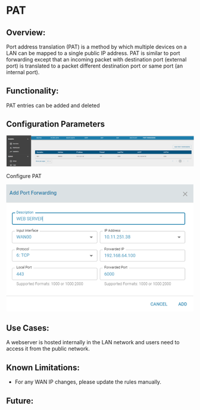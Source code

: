 # PAT

## Overview: 

Port address translation (PAT) is a method by which multiple devices on a LAN can be mapped to a single public IP address. PAT is similar to port forwarding except that an incoming packet with destination port (external port) is translated to a packet different destination port or same port (an internal port). 

## Functionality:

PAT entries can be added and deleted

## Configuration Parameters

![PAT](images/PAT.png)

Configure PAT

![PAT](images/PAT_ADD.png)

## Use Cases:

A webserver is hosted internally in the LAN network and users need to access it from the public network. 

## Known Limitations:

- For any WAN IP changes, please update the rules manually.

## Future:






